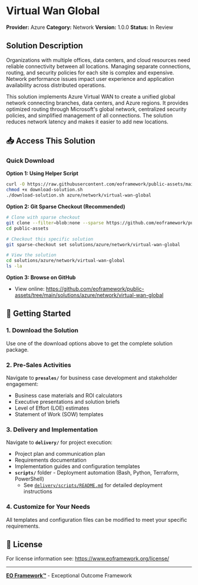 # Virtual Wan Global

**Provider:** Azure
**Category:** Network
**Version:** 1.0.0
**Status:** In Review

## Solution Description

Organizations with multiple offices, data centers, and cloud resources need reliable connectivity between all locations. Managing separate connections, routing, and security policies for each site is complex and expensive. Network performance issues impact user experience and application availability across distributed operations.

This solution implements Azure Virtual WAN to create a unified global network connecting branches, data centers, and Azure regions. It provides optimized routing through Microsoft's global network, centralized security policies, and simplified management of all connections. The solution reduces network latency and makes it easier to add new locations.


## 📥 Access This Solution

### Quick Download

**Option 1: Using Helper Script**
```bash
curl -O https://raw.githubusercontent.com/eoframework/public-assets/main/download-solution.sh
chmod +x download-solution.sh
./download-solution.sh azure/network/virtual-wan-global
```

**Option 2: Git Sparse Checkout (Recommended)**
```bash
# Clone with sparse checkout
git clone --filter=blob:none --sparse https://github.com/eoframework/public-assets.git
cd public-assets

# Checkout this specific solution
git sparse-checkout set solutions/azure/network/virtual-wan-global

# View the solution
cd solutions/azure/network/virtual-wan-global
ls -la
```

**Option 3: Browse on GitHub**
- View online: https://github.com/eoframework/public-assets/tree/main/solutions/azure/network/virtual-wan-global

## 🚀 Getting Started

### 1. Download the Solution
Use one of the download options above to get the complete solution package.

### 2. Pre-Sales Activities
Navigate to **`presales/`** for business case development and stakeholder engagement:
- Business case materials and ROI calculators
- Executive presentations and solution briefs
- Level of Effort (LOE) estimates
- Statement of Work (SOW) templates

### 3. Delivery and Implementation
Navigate to **`delivery/`** for project execution:
- Project plan and communication plan
- Requirements documentation
- Implementation guides and configuration templates
- **`scripts/`** folder - Deployment automation (Bash, Python, Terraform, PowerShell)
  - See [`delivery/scripts/README.md`](delivery/scripts/README.md) for detailed deployment instructions

### 4. Customize for Your Needs
All templates and configuration files can be modified to meet your specific requirements.

## 📄 License

For license information see: https://www.eoframework.org/license/

---

**[EO Framework™](https://eoframework.org)** - Exceptional Outcome Framework
